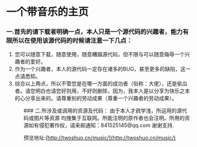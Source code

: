 # 一个带音乐的主页
### 一.首先的请下载者明确一点，本人只是一个源代码的兴趣者，能力有限所以在使用该源代码的时候请注意一下几点：
<ol>
<li>您可以随意下载，随意使用，随意糟蹋源代码，但不限与可以随意侮辱一个兴趣者的爱好。</li>
<li>作为一个兴趣者，本人的源代码一定存在诸多的BUG，甚至更多的缺陷，这一点请悉知。</li>
<li>综合以上两点，所以不管您是在哪一方面的成功者（俗称：大佬），还是偷瓜者。请您明白也请您好则用，不好则删除，因为，我本人是以分享为快乐之本的心分享出来的。请尊重别的劳动成果（尊重一个兴趣者的劳动成果）。</li>
<ol>
### 二.所涉及或调用的资源及代码：
  由于本人才疏学浅，所运用的源代码或图片等资源 均搜集于互联网。所能注明的原作者也会注明。所用的资源如有侵犯著作权，请来邮通知：841525145@qq.com 
  谢谢支持.

  预览地址:[http://twoshuo.cn/music/](http://twoshuo.cn/music/)
